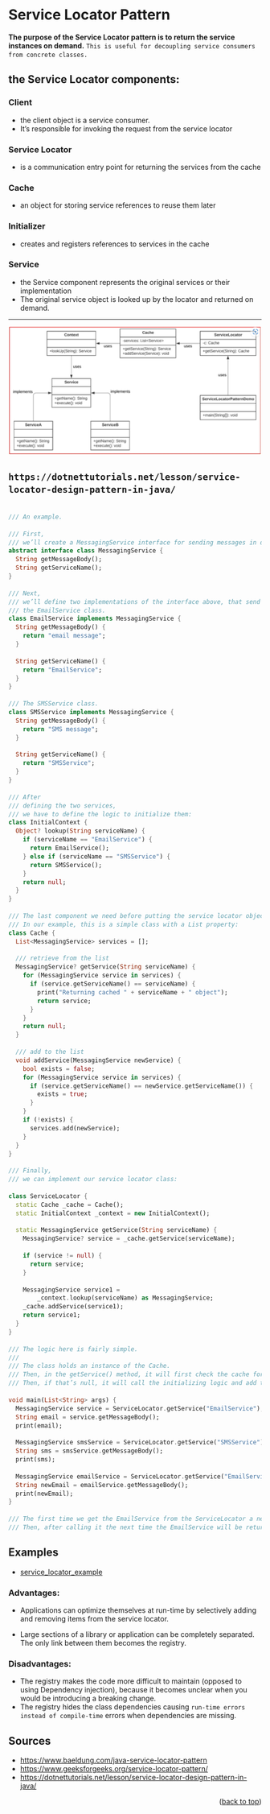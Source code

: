 <div id="top"></div>

# Service Locator Pattern

**The purpose of the Service Locator pattern is to return the service instances on demand.** `This is useful for decoupling service consumers from concrete classes.`

## the Service Locator components:

### **Client**

- the client object is a service consumer.
- It’s responsible for invoking the request from the service locator

### **Service Locator**

- is a communication entry point for returning the services from the cache

### **Cache**

- an object for storing service references to reuse them later

### **Initializer**

- creates and registers references to services in the cache

### **Service**

- the Service component represents the original services or their implementation
- The original service object is looked up by the locator and returned on demand.

---

<img  align="center" src = "sl.png">

## `https://dotnettutorials.net/lesson/service-locator-design-pattern-in-java/`

```dart

/// An example.

/// First,
/// we’ll create a MessagingService interface for sending messages in different ways:
abstract interface class MessagingService {
  String getMessageBody();
  String getServiceName();
}

/// Next,
/// we’ll define two implementations of the interface above, that send messages through email and SMS:
/// the EmailService class.
class EmailService implements MessagingService {
  String getMessageBody() {
    return "email message";
  }

  String getServiceName() {
    return "EmailService";
  }
}

/// The SMSService class.
class SMSService implements MessagingService {
  String getMessageBody() {
    return "SMS message";
  }

  String getServiceName() {
    return "SMSService";
  }
}

/// After
/// defining the two services,
/// we have to define the logic to initialize them:
class InitialContext {
  Object? lookup(String serviceName) {
    if (serviceName == "EmailService") {
      return EmailService();
    } else if (serviceName == "SMSService") {
      return SMSService();
    }
    return null;
  }
}

/// The last component we need before putting the service locator object together is the cache.
/// In our example, this is a simple class with a List property:
class Cache {
  List<MessagingService> services = [];

  /// retrieve from the list
  MessagingService? getService(String serviceName) {
    for (MessagingService service in services) {
      if (service.getServiceName() == serviceName) {
        print("Returning cached " + serviceName + " object");
        return service;
      }
    }
    return null;
  }

  /// add to the list
  void addService(MessagingService newService) {
    bool exists = false;
    for (MessagingService service in services) {
      if (service.getServiceName() == newService.getServiceName()) {
        exists = true;
      }
    }
    if (!exists) {
      services.add(newService);
    }
  }
}

/// Finally,
/// we can implement our service locator class:

class ServiceLocator {
  static Cache _cache = Cache();
  static InitialContext _context = new InitialContext();

  static MessagingService getService(String serviceName) {
    MessagingService? service = _cache.getService(serviceName);

    if (service != null) {
      return service;
    }

    MessagingService service1 =
        _context.lookup(serviceName) as MessagingService;
    _cache.addService(service1);
    return service1;
  }
}

/// The logic here is fairly simple.
///
/// The class holds an instance of the Cache.
/// Then, in the getService() method, it will first check the cache for an instance of the service.
/// Then, if that’s null, it will call the initializing logic and add the new object to the cache.

void main(List<String> args) {
  MessagingService service = ServiceLocator.getService("EmailService");
  String email = service.getMessageBody();
  print(email);

  MessagingService smsService = ServiceLocator.getService("SMSService");
  String sms = smsService.getMessageBody();
  print(sms);

  MessagingService emailService = ServiceLocator.getService("EmailService");
  String newEmail = emailService.getMessageBody();
  print(newEmail);
}

/// The first time we get the EmailService from the ServiceLocator a new instance is created and returned.
/// Then, after calling it the next time the EmailService will be returned from the cache.

```

<h2 id="Examples"> Examples</h2>

- <a  href="service_locator_example.dart">service_locator_example</a>

<h3 id="Advantages:"> Advantages:</h3>

- Applications can optimize themselves at run-time by selectively adding and removing items from the service locator.

- Large sections of a library or application can be completely separated. The only link between them becomes the registry.
<h3 id=" Disadvantages:">  Disadvantages:</h3>

- The registry makes the code more difficult to maintain (opposed to using Dependency injection), because it becomes unclear when you would be introducing a breaking change.
- The registry hides the class dependencies causing `run-time errors instead of compile-time` errors when dependencies are missing.

## Sources

- https://www.baeldung.com/java-service-locator-pattern
- https://www.geeksforgeeks.org/service-locator-pattern/
- https://dotnettutorials.net/lesson/service-locator-design-pattern-in-java/

<p align="right">(<a href="#top">back to top</a>)</p>
